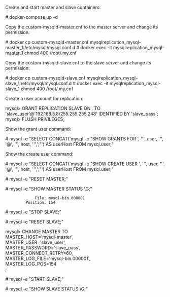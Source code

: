 Create and start master and slave containers:

\# docker-compose up -d

Copy the custom-mysqld-master.cnf to the master server and change its permission:

\# docker cp custom-mysqld-master.cnf mysqlreplication_mysql-master_1:/etc/mysql/mysql.conf.d
\# docker exec -it mysqlreplication_mysql-master_1 chmod 400 /root/.my.cnf

Copy the custom-mysqld-slave.cnf to the slave server and change its permission:

\# docker cp custom-mysqld-slave.cnf mysqlreplication_mysql-slave_1:/etc/mysql/mysql.conf.d
\# docker exec -it mysqlreplication_mysql-slave_1 chmod 400 /root/.my.cnf

Create a user account for replication:

mysql> GRANT REPLICATION SLAVE ON *.* TO 'slave_user'@'192.168.5.8/255.255.255.248' IDENTIFIED BY 'slave_pass';<br>
mysql> FLUSH PRIVILEGES;<br>

Show the grant user command:

\# mysql -e "SELECT CONCAT('mysql -e \"SHOW GRANTS FOR ', '\'', user, '\'', '@', '\'', host, '\'',';\"') AS userHost FROM mysql.user;"

Show the create user command:

\# mysql -e "SELECT CONCAT('mysql -e \"SHOW CREATE USER ', '\'', user, '\'', '@', '\'', host, '\'',';\"') AS userHost FROM mysql.user;"


\# mysql -e "RESET MASTER;"

\# mysql -e "SHOW MASTER STATUS \G;"
```
             File: mysql-bin.000001
         Position: 154
```

\# mysql -e "STOP SLAVE;"

\# mysql -e "RESET SLAVE;"

mysql> CHANGE MASTER TO<br>
MASTER_HOST='mysql-master',<br>
MASTER_USER='slave_user',<br>
MASTER_PASSWORD='slave_pass',<br>
MASTER_CONNECT_RETRY=60,<br>
MASTER_LOG_FILE='mysql-bin.000001',<br>
MASTER_LOG_POS=154<br>
;<br>

\# mysql -e "START SLAVE;"

\# mysql -e "SHOW SLAVE STATUS \G;"
